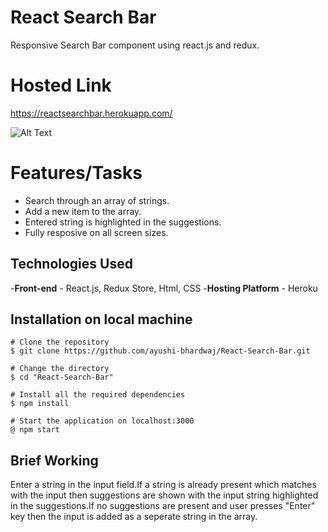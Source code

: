 # React Search Bar
Responsive Search Bar component using react.js and redux.

# Hosted Link
https://reactsearchbar.herokuapp.com/

![Alt Text](https://i.imgur.com/fJCxBFd.gif)
# Features/Tasks
- Search through an array of strings.
- Add a new item to the array.
- Entered string is highlighted in the suggestions.
- Fully resposive on all screen sizes.


## Technologies Used
-**Front-end** - React.js, Redux Store, Html, CSS
-**Hosting Platform** - Heroku

## Installation on local machine
```
# Clone the repository
$ git clone https://github.com/ayushi-bhardwaj/React-Search-Bar.git

# Change the directory 
$ cd "React-Search-Bar"

# Install all the required dependencies
$ npm install

# Start the application on localhost:3000
@ npm start
``` 
## Brief Working 
Enter a string in the input field.If a string is already present which matches with the input then suggestions are shown with the input string highlighted in the suggestions.If no suggestions are present and user presses "Enter" key then the input is added as a seperate string in the array.



 

 
 

